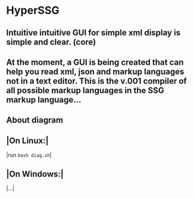 # HyperSSG
Intuitive intuitive GUI for simple xml display is simple and clear. (core)
------------------------------------------------------------------------------------------------------------
At the moment, a GUI is being created that can help you read xml, json and markup languages not in a text editor. 
This is the v.001 compiler of all possible markup languages in the SSG markup language...
------------------------------------------------------------------------------------------------------------
## About diagram

|On Linux:|
-----------
|run ``` bash diag.sh ```|

|On Windows:|
-------------
|...|
